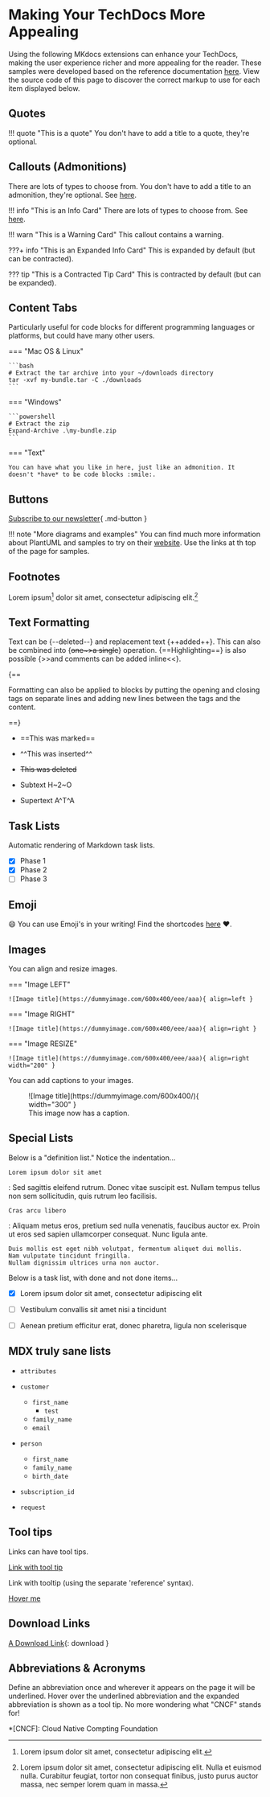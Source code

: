 # Making Your TechDocs More Appealing

Using the following MKdocs extensions can enhance your TechDocs, making the user experience richer and more appealing for the reader. These samples were developed based on the reference documentation [here](https://squidfunk.github.io/mkdocs-material/reference/). View the source code of this page to discover the correct markup to use for each item displayed below.

## Quotes

!!! quote "This is a quote"
    You don't have to add a title to a quote, they're optional.

## Callouts (Admonitions)

There are lots of types to choose from. You don't have to add a title to an admonition, they're optional. See [here](https://squidfunk.github.io/mkdocs-material/reference/admonitions/).

!!! info "This is an Info Card"
    There are lots of types to choose from. See [here](https://squidfunk.github.io/mkdocs-material/reference/admonitions/).

!!! warn "This is a Warning Card"
    This callout contains a warning.

???+ info "This is an Expanded Info Card"
    This is expanded by default (but can be contracted).

??? tip "This is a Contracted Tip Card"
    This is contracted by default (but can be expanded).

## Content Tabs

Particularly useful for code blocks for different programming languages or platforms, but could have many other users.

=== "Mac OS & Linux"

    ```bash
    # Extract the tar archive into your ~/downloads directory
    tar -xvf my-bundle.tar -C ./downloads
    ```

=== "Windows"

    ```powershell
    # Extract the zip
    Expand-Archive .\my-bundle.zip
    ```

=== "Text"

    You can have what you like in here, just like an admonition. It doesn't *have* to be code blocks :smile:.

## Buttons

[Subscribe to our newsletter](#){ .md-button }

!!! note "More diagrams and examples"
    You can find much more information about PlantUML and samples to try on their [website](https://plantuml.com/). Use the links at th top of the page for samples.

## Footnotes

Lorem ipsum[^1] dolor sit amet, consectetur adipiscing elit.[^2]

[^1]: Lorem ipsum dolor sit amet, consectetur adipiscing elit.

[^2]:
    Lorem ipsum dolor sit amet, consectetur adipiscing elit. Nulla et euismod nulla. Curabitur feugiat, tortor non consequat finibus, justo purus auctor massa, nec semper lorem quam in massa.

## Text Formatting

Text can be {--deleted--} and replacement text {++added++}. This can also be combined into {~~one~>a single~~} operation. {==Highlighting==} is also
possible {>>and comments can be added inline<<}.

{==

Formatting can also be applied to blocks by putting the opening and closing
tags on separate lines and adding new lines between the tags and the content.

==}

- ==This was marked==
- ^^This was inserted^^
- ~~This was deleted~~

- Subtext H~2~O
- Supertext A^T^A

## Task Lists

Automatic rendering of Markdown task lists.

- [x] Phase 1
- [x] Phase 2
- [ ] Phase 3

## Emoji

:smile: You can use Emoji's in your writing! Find the shortcodes [here](https://emojipedia.org/) :heart:.

## Images

You can align and resize images.

=== "Image LEFT"

    ![Image title](https://dummyimage.com/600x400/eee/aaa){ align=left }

=== "Image RIGHT"

    ![Image title](https://dummyimage.com/600x400/eee/aaa){ align=right }

=== "Image RESIZE"

    ![Image title](https://dummyimage.com/600x400/eee/aaa){ align=right width="200" }

You can add captions to your images.

<figure markdown>
  ![Image title](https://dummyimage.com/600x400/){ width="300" }
  <figcaption>This image now has a caption.</figcaption>
</figure>

## Special Lists

Below is a "definition list." Notice the indentation...

`Lorem ipsum dolor sit amet`

:   Sed sagittis eleifend rutrum. Donec vitae suscipit est. Nullam tempus
    tellus non sem sollicitudin, quis rutrum leo facilisis.

`Cras arcu libero`

:   Aliquam metus eros, pretium sed nulla venenatis, faucibus auctor ex. Proin
    ut eros sed sapien ullamcorper consequat. Nunc ligula ante.

    Duis mollis est eget nibh volutpat, fermentum aliquet dui mollis.
    Nam vulputate tincidunt fringilla.
    Nullam dignissim ultrices urna non auctor.

Below is a task list, with done and not done items...

- [x] Lorem ipsum dolor sit amet, consectetur adipiscing elit
- [ ] Vestibulum convallis sit amet nisi a tincidunt
- [ ] Aenean pretium efficitur erat, donec pharetra, ligula non scelerisque


## MDX truly sane lists

- `attributes`

- `customer`
  - `first_name`
    - `test`
  - `family_name`
  - `email`
- `person`
  - `first_name`
  - `family_name`
  - `birth_date`
- `subscription_id`

- `request`

## Tool tips

Links can have tool tips.

[Link with tool tip](https://example.com "I'm a tooltip!")

Link with tooltip (using the separate 'reference' syntax).

[Hover me][example]

[example]: https://example.com "I'm a tooltip!"


## Download Links

[A Download Link](./images/backstage-logo-cncf.svg){: download }


## Abbreviations & Acronyms

Define an abbreviation once and wherever it appears on the page it will be underlined. Hover over the underlined abbreviation and the expanded abbreviation is shown as a tool tip. No more wondering what "CNCF" stands for!

*[CNCF]: Cloud Native Compting Foundation